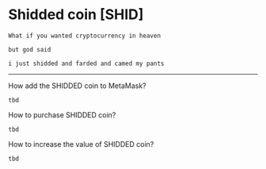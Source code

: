 # Shidded coin [SHID]
```
What if you wanted cryptocurrency in heaven

but god said 

i just shidded and farded and camed my pants
```

---

How add the SHIDDED coin to MetaMask?
```
tbd
```

How to purchase SHIDDED coin?
```
tbd
```

How to increase the value of SHIDDED coin?
```
tbd
```
